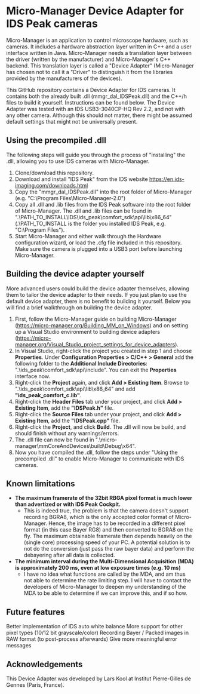 # Micro-Manager Device Adapter for IDS Peak cameras
Micro-Manager is an application to control microscope hardware, such as cameras. It includes a hardware abstraction layer written in C++ and a user interface written in Java. Micro-Manager needs a translation layer between the driver (written by the manufacturer) and Micro-Manager's C++ backend. This translation layer is called a "Device Adapter" (Micro-Manager has chosen not to call it a "Driver" to distinguish it from the libraries provided by the manufacturers of the devices).

This GitHub repository contains a Device Adapter for IDS cameras. It contains both the already built .dll (mmgr_dal_IDSPeak.dll) and the C++/h files to build it yourself. Instructions can be found below. The Device Adapter was tested with an IDS USB3-3040CP-HQ Rev 2.2, and not with any other camera. Although this should not matter, there might be assumed default settings that might not be universally present.

## Using the precompiled .dll
The following steps will guide you through the process of "installing" the .dll, allowing you to use IDS cameras with Micro-Manager.
1. Clone/download this repository.
2. Download and install "IDS Peak" from the IDS website https://en.ids-imaging.com/downloads.html
3. Copy the "mmgr_dal_IDSPeak.dll" into the root folder of Micro-Manager (e.g. "C:\Program Files\Micro-Manager-2.0")
4. Copy all .dll and .lib files from the IDS Peak software into the root folder of Micro-Manager. The .dll and .lib files can be found in ".\PATH_TO_INSTALL\IDS\ids_peak\comfort_sdk\api\lib\x86_64" (.\PATH_TO_INSTALL is the folder you installed IDS Peak, e.g. "C:\Program Files").
5. Start Micro-Manager and either walk through the Hardware configuration wizard, or load the .cfg file included in this repository. Make sure the camera is plugged into a USB3 port before launching Micro-Manager.

## Building the device adapter yourself
More advanced users could build the device adapter themselves, allowing them to tailor the device adapter to their needs. If you just plan to use the default device adapter, there is no benefit to building it yourself. Below you will find a brief walkthrough on building the device adapter.
1. First, follow the Micro-Manager guide on building Micro-Manager (https://micro-manager.org/Building_MM_on_Windows) and on setting up a Visual Studio environment to building device adapters (https://micro-manager.org/Visual_Studio_project_settings_for_device_adapters).
2. In Visual Studio, right-click the project you created in step 1 and choose **Properties**. Under **Configuration Properties > C/C++ > General** add the following folder to the **Additional Include Directories**: ".\ids_peak\comfort_sdk\api\include". You can exit the **Properties** interface now.
3. Right-click the **Project** again, and click **Add > Existing Item**. Browse to ".\ids_peak\comfort_sdk\api\lib\x86_64" and add **"ids_peak_comfort_c.lib"**.
4. Right-click the **Header Files** tab under your project, and click **Add > Existing Item**, add the **"IDSPeak.h"** file.
5. Right-click the **Source Files** tab under your project, and click **Add > Existing Item**, add the **"IDSPeak.cpp"** file.
6. Right-click the **Project**, and click **Build**. The .dll will now be build, and should finish without any warnings/errors.
7. The .dll file can now be found in ".\micro-manager\mmCoreAndDevices\build\Debug\x64".
8. Now you have compiled the .dll, follow the steps under "Using the precompiled .dll" to enable Micro-Manager to communicate with IDS cameras.

## Known limitations
- **The maximum framerate of the 32bit RBGA pixel format is much lower than advertized or with IDS Peak Cockpit.**
  - This is indeed true, the problem is that the camera doesn't support recording BGRA8, which is the only accepted color format of Micro-Manager. Hence, the image has to be recorded in a different pixel format (in this case Bayer RG8) and then converted to BGRA8 on the fly. The maximum obtainable framerate then depends heavily on the (single core) processing speed of your PC. A potential solution is to not do the conversion (just pass the raw bayer data) and perform the debayering after all data is collected.
- **The minimum interval during the Multi-Dimensional Acquisition (MDA) is approximately 200 ms, even at low exposure times (e.g. 10 ms)**
  - I have no idea what functions are called by the MDA, and am thus not able to determine the rate limiting step. I will have to contact the developers of Micro-Manager to deepen my understanding of the MDA to be able to determine if we can improve this, and if so how.

## Future features
Better implementation of IDS auto white balance
More support for other pixel types (10/12 bit grayscale/color)
Recording Bayer / Packed images in RAW format (to post-process afterwards)
Give more meaningful error messages

## Acknowledgements
This Device Adapter was developed by Lars Kool at Institut Pierre-Gilles de Gennes (Paris, France).